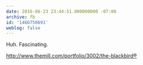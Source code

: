 ```yaml
---
date: 2016-06-23 23:44:51.000000000 -07:00
archive: fb
id: '1466750691'
weblog: false
---
```


Huh. Fascinating.

http://www.themill.com/portfolio/3002/the-blackbird®
